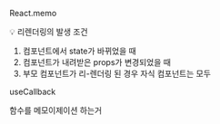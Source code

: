 React.memo

💡 리렌더링의 발생 조건

1. 컴포넌트에서 state가 바뀌었을 때
2. 컴포넌트가 내려받은 props가 변경되었을 때
3. 부모 컴포넌트가 리-렌더링 된 경우 자식 컴포넌트는 모두

useCallback

함수를 메모이제이션 하는거
